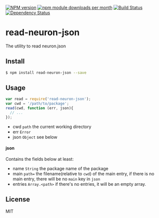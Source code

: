 [![NPM version](https://badge.fury.io/js/read-neuron-json.svg)](http://badge.fury.io/js/read-neuron-json)
[![npm module downloads per month](http://img.shields.io/npm/dm/read-neuron-json.svg)](https://www.npmjs.org/package/read-neuron-json)
[![Build Status](https://travis-ci.org/neuron-js/read-neuron-json.svg?branch=master)](https://travis-ci.org/neuron-js/read-neuron-json)
[![Dependency Status](https://david-dm.org/neuron-js/read-neuron-json.svg)](https://david-dm.org/neuron-js/read-neuron-json)

# read-neuron-json

The utility to read neuron.json

## Install

```sh
$ npm install read-neuron-json --save
```

## Usage

```js
var read = require('read-neuron-json');
var cwd = '/path/to/package';
read(cwd, function (err, json){
  // ...
});
```

- cwd `path` the current working directory
- err `Error`
- json `Object` see below

#### json

Contains the fields below at least:

- name `String` the package name of the package
- main `path=` the filename(relative to `cwd`) of the main entry, if there is no main entry, there will be no `main` key in `json`
- entries `Array.<path>` if there's no entries, it will be an empty array.

## License

MIT
